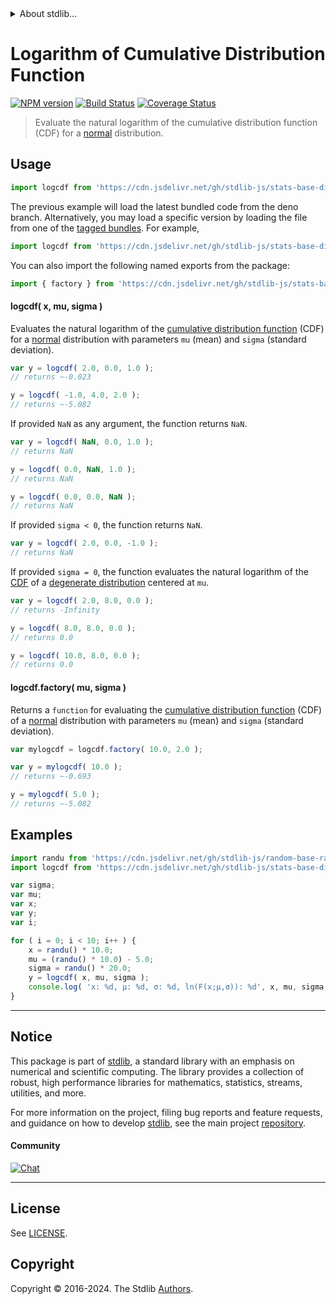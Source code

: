 <!--

@license Apache-2.0

Copyright (c) 2022 The Stdlib Authors.

Licensed under the Apache License, Version 2.0 (the "License");
you may not use this file except in compliance with the License.
You may obtain a copy of the License at

   http://www.apache.org/licenses/LICENSE-2.0

Unless required by applicable law or agreed to in writing, software
distributed under the License is distributed on an "AS IS" BASIS,
WITHOUT WARRANTIES OR CONDITIONS OF ANY KIND, either express or implied.
See the License for the specific language governing permissions and
limitations under the License.

-->


<details>
  <summary>
    About stdlib...
  </summary>
  <p>We believe in a future in which the web is a preferred environment for numerical computation. To help realize this future, we've built stdlib. stdlib is a standard library, with an emphasis on numerical and scientific computation, written in JavaScript (and C) for execution in browsers and in Node.js.</p>
  <p>The library is fully decomposable, being architected in such a way that you can swap out and mix and match APIs and functionality to cater to your exact preferences and use cases.</p>
  <p>When you use stdlib, you can be absolutely certain that you are using the most thorough, rigorous, well-written, studied, documented, tested, measured, and high-quality code out there.</p>
  <p>To join us in bringing numerical computing to the web, get started by checking us out on <a href="https://github.com/stdlib-js/stdlib">GitHub</a>, and please consider <a href="https://opencollective.com/stdlib">financially supporting stdlib</a>. We greatly appreciate your continued support!</p>
</details>

# Logarithm of Cumulative Distribution Function

[![NPM version][npm-image]][npm-url] [![Build Status][test-image]][test-url] [![Coverage Status][coverage-image]][coverage-url] <!-- [![dependencies][dependencies-image]][dependencies-url] -->

> Evaluate the natural logarithm of the cumulative distribution function (CDF) for a [normal][normal-distribution] distribution.

<section class="intro">

</section>

<!-- /.intro -->



<section class="usage">

## Usage

```javascript
import logcdf from 'https://cdn.jsdelivr.net/gh/stdlib-js/stats-base-dists-normal-logcdf@deno/mod.js';
```
The previous example will load the latest bundled code from the deno branch. Alternatively, you may load a specific version by loading the file from one of the [tagged bundles](https://github.com/stdlib-js/stats-base-dists-normal-logcdf/tags). For example,

```javascript
import logcdf from 'https://cdn.jsdelivr.net/gh/stdlib-js/stats-base-dists-normal-logcdf@v0.2.2-deno/mod.js';
```

You can also import the following named exports from the package:

```javascript
import { factory } from 'https://cdn.jsdelivr.net/gh/stdlib-js/stats-base-dists-normal-logcdf@deno/mod.js';
```

#### logcdf( x, mu, sigma )

Evaluates the natural logarithm of the [cumulative distribution function][cdf] (CDF) for a [normal][normal-distribution] distribution with parameters `mu` (mean) and `sigma` (standard deviation).

```javascript
var y = logcdf( 2.0, 0.0, 1.0 );
// returns ~-0.023

y = logcdf( -1.0, 4.0, 2.0 );
// returns ~-5.082
```

If provided `NaN` as any argument, the function returns `NaN`.

```javascript
var y = logcdf( NaN, 0.0, 1.0 );
// returns NaN

y = logcdf( 0.0, NaN, 1.0 );
// returns NaN

y = logcdf( 0.0, 0.0, NaN );
// returns NaN
```

If provided `sigma < 0`, the function returns `NaN`.

```javascript
var y = logcdf( 2.0, 0.0, -1.0 );
// returns NaN
```

If provided `sigma = 0`, the function evaluates the natural logarithm of the [CDF][cdf] of a [degenerate distribution][degenerate-distribution] centered at `mu`.

```javascript
var y = logcdf( 2.0, 8.0, 0.0 );
// returns -Infinity

y = logcdf( 8.0, 8.0, 0.0 );
// returns 0.0

y = logcdf( 10.0, 8.0, 0.0 );
// returns 0.0
```

#### logcdf.factory( mu, sigma )

Returns a `function` for evaluating the [cumulative distribution function][cdf] (CDF) of a [normal][normal-distribution] distribution with parameters `mu` (mean) and `sigma` (standard deviation).

```javascript
var mylogcdf = logcdf.factory( 10.0, 2.0 );

var y = mylogcdf( 10.0 );
// returns ~-0.693

y = mylogcdf( 5.0 );
// returns ~-5.082
```

</section>

<!-- /.usage -->

<section class="examples">

## Examples

<!-- eslint no-undef: "error" -->

```javascript
import randu from 'https://cdn.jsdelivr.net/gh/stdlib-js/random-base-randu@deno/mod.js';
import logcdf from 'https://cdn.jsdelivr.net/gh/stdlib-js/stats-base-dists-normal-logcdf@deno/mod.js';

var sigma;
var mu;
var x;
var y;
var i;

for ( i = 0; i < 10; i++ ) {
    x = randu() * 10.0;
    mu = (randu() * 10.0) - 5.0;
    sigma = randu() * 20.0;
    y = logcdf( x, mu, sigma );
    console.log( 'x: %d, µ: %d, σ: %d, ln(F(x;µ,σ)): %d', x, mu, sigma, y );
}
```

</section>

<!-- /.examples -->

<!-- Section for related `stdlib` packages. Do not manually edit this section, as it is automatically populated. -->

<section class="related">

</section>

<!-- /.related -->

<!-- Section for all links. Make sure to keep an empty line after the `section` element and another before the `/section` close. -->


<section class="main-repo" >

* * *

## Notice

This package is part of [stdlib][stdlib], a standard library with an emphasis on numerical and scientific computing. The library provides a collection of robust, high performance libraries for mathematics, statistics, streams, utilities, and more.

For more information on the project, filing bug reports and feature requests, and guidance on how to develop [stdlib][stdlib], see the main project [repository][stdlib].

#### Community

[![Chat][chat-image]][chat-url]

---

## License

See [LICENSE][stdlib-license].


## Copyright

Copyright &copy; 2016-2024. The Stdlib [Authors][stdlib-authors].

</section>

<!-- /.stdlib -->

<!-- Section for all links. Make sure to keep an empty line after the `section` element and another before the `/section` close. -->

<section class="links">

[npm-image]: http://img.shields.io/npm/v/@stdlib/stats-base-dists-normal-logcdf.svg
[npm-url]: https://npmjs.org/package/@stdlib/stats-base-dists-normal-logcdf

[test-image]: https://github.com/stdlib-js/stats-base-dists-normal-logcdf/actions/workflows/test.yml/badge.svg?branch=v0.2.2
[test-url]: https://github.com/stdlib-js/stats-base-dists-normal-logcdf/actions/workflows/test.yml?query=branch:v0.2.2

[coverage-image]: https://img.shields.io/codecov/c/github/stdlib-js/stats-base-dists-normal-logcdf/main.svg
[coverage-url]: https://codecov.io/github/stdlib-js/stats-base-dists-normal-logcdf?branch=main

<!--

[dependencies-image]: https://img.shields.io/david/stdlib-js/stats-base-dists-normal-logcdf.svg
[dependencies-url]: https://david-dm.org/stdlib-js/stats-base-dists-normal-logcdf/main

-->

[chat-image]: https://img.shields.io/gitter/room/stdlib-js/stdlib.svg
[chat-url]: https://app.gitter.im/#/room/#stdlib-js_stdlib:gitter.im

[stdlib]: https://github.com/stdlib-js/stdlib

[stdlib-authors]: https://github.com/stdlib-js/stdlib/graphs/contributors

[umd]: https://github.com/umdjs/umd
[es-module]: https://developer.mozilla.org/en-US/docs/Web/JavaScript/Guide/Modules

[deno-url]: https://github.com/stdlib-js/stats-base-dists-normal-logcdf/tree/deno
[deno-readme]: https://github.com/stdlib-js/stats-base-dists-normal-logcdf/blob/deno/README.md
[umd-url]: https://github.com/stdlib-js/stats-base-dists-normal-logcdf/tree/umd
[umd-readme]: https://github.com/stdlib-js/stats-base-dists-normal-logcdf/blob/umd/README.md
[esm-url]: https://github.com/stdlib-js/stats-base-dists-normal-logcdf/tree/esm
[esm-readme]: https://github.com/stdlib-js/stats-base-dists-normal-logcdf/blob/esm/README.md
[branches-url]: https://github.com/stdlib-js/stats-base-dists-normal-logcdf/blob/main/branches.md

[stdlib-license]: https://raw.githubusercontent.com/stdlib-js/stats-base-dists-normal-logcdf/main/LICENSE

[cdf]: https://en.wikipedia.org/wiki/Cumulative_distribution_function

[normal-distribution]: https://en.wikipedia.org/wiki/Normal_distribution

[degenerate-distribution]: https://en.wikipedia.org/wiki/Degenerate_distribution

</section>

<!-- /.links -->
